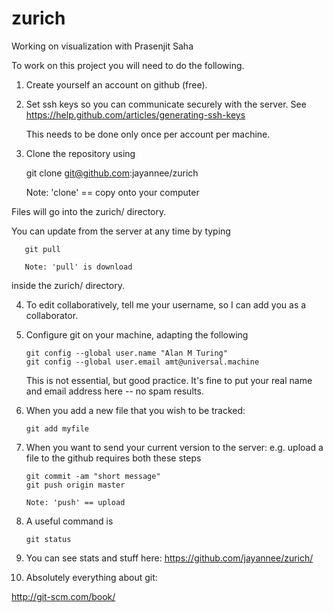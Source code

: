# zurich
Working on visualization with Prasenjit Saha

To work on this project you will need to do the following.

1. Create yourself an account on github (free).

2. Set ssh keys so you can communicate securely with the server.
   See https://help.github.com/articles/generating-ssh-keys

   This needs to be done only once per account per machine.

3. Clone the repository using 

   git clone git@github.com:jayannee/zurich
   
   Note: 'clone' == copy onto your computer


Files will go into the zurich/ directory.

You can update from the server at any time by typing

       git pull  
       
       Note: 'pull' is download

inside the zurich/ directory.

4. To edit collaboratively, tell me your username, so I can add you as
   a collaborator.

5. Configure git on your machine, adapting the following

       git config --global user.name "Alan M Turing"
       git config --global user.email amt@universal.machine

   This is not essential, but good practice.  It's fine to put your
   real name and email address here -- no spam results.

6. When you add a new file that you wish to be tracked:

       git add myfile

7. When you want to send your current version to the server: 
    e.g. upload a file to the github requires both these steps

       git commit -am "short message"
       git push origin master   
       
       Note: 'push' == upload

8. A useful command is

       git status

9. You can see stats and stuff here:
    https://github.com/jayannee/zurich/

10. Absolutely everything about git:

   http://git-scm.com/book/

